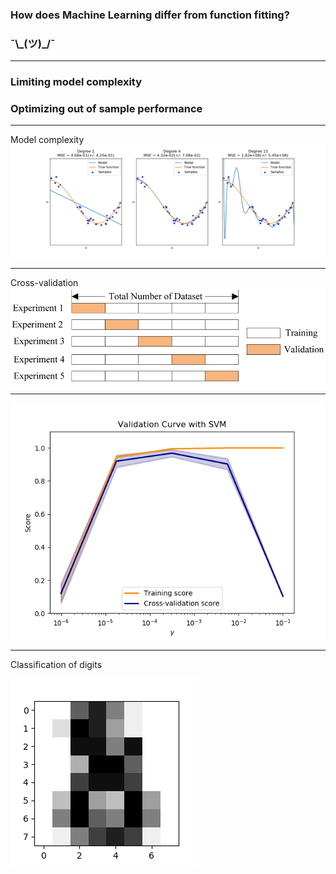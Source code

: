 ### How does Machine Learning differ from function fitting?
### ¯\\\_(ツ)\_/¯

---

### Limiting model complexity
### Optimizing out of sample performance

---

Model complexity
![complexity](/pipeline/complexity.png)

---

Cross-validation
![cv](/pipeline/cv.png)

---

![validation](/pipeline/validation.png)

---

Classification of digits

![digits](/pipeline/digits.png)
